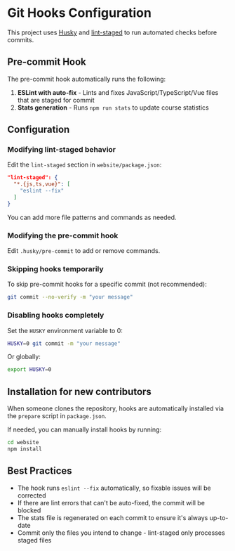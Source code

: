 # Git Hooks Configuration

This project uses [Husky](https://typicode.github.io/husky/) and [lint-staged](https://github.com/lint-staged/lint-staged) to run automated checks before commits.

## Pre-commit Hook

The pre-commit hook automatically runs the following:

1. **ESLint with auto-fix** - Lints and fixes JavaScript/TypeScript/Vue files that are staged for commit
2. **Stats generation** - Runs `npm run stats` to update course statistics

## Configuration

### Modifying lint-staged behavior

Edit the `lint-staged` section in `website/package.json`:

```json
"lint-staged": {
  "*.{js,ts,vue}": [
    "eslint --fix"
  ]
}
```

You can add more file patterns and commands as needed.

### Modifying the pre-commit hook

Edit `.husky/pre-commit` to add or remove commands.

### Skipping hooks temporarily

To skip pre-commit hooks for a specific commit (not recommended):

```bash
git commit --no-verify -m "your message"
```

### Disabling hooks completely

Set the `HUSKY` environment variable to 0:

```bash
HUSKY=0 git commit -m "your message"
```

Or globally:

```bash
export HUSKY=0
```

## Installation for new contributors

When someone clones the repository, hooks are automatically installed via the `prepare` script in `package.json`.

If needed, you can manually install hooks by running:

```bash
cd website
npm install
```

## Best Practices

- The hook runs `eslint --fix` automatically, so fixable issues will be corrected
- If there are lint errors that can't be auto-fixed, the commit will be blocked
- The stats file is regenerated on each commit to ensure it's always up-to-date
- Commit only the files you intend to change - lint-staged only processes staged files
